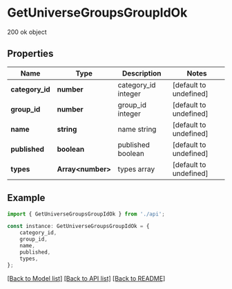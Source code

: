 # GetUniverseGroupsGroupIdOk

200 ok object

## Properties

Name | Type | Description | Notes
------------ | ------------- | ------------- | -------------
**category_id** | **number** | category_id integer | [default to undefined]
**group_id** | **number** | group_id integer | [default to undefined]
**name** | **string** | name string | [default to undefined]
**published** | **boolean** | published boolean | [default to undefined]
**types** | **Array&lt;number&gt;** | types array | [default to undefined]

## Example

```typescript
import { GetUniverseGroupsGroupIdOk } from './api';

const instance: GetUniverseGroupsGroupIdOk = {
    category_id,
    group_id,
    name,
    published,
    types,
};
```

[[Back to Model list]](../README.md#documentation-for-models) [[Back to API list]](../README.md#documentation-for-api-endpoints) [[Back to README]](../README.md)
